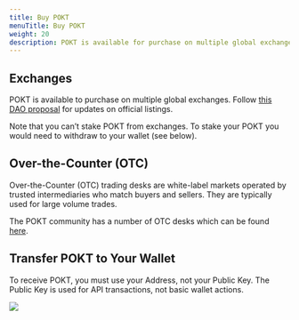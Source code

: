 ```yaml
---
title: Buy POKT
menuTitle: Buy POKT
weight: 20
description: POKT is available for purchase on multiple global exchanges and OTC markets.
---
```



## Exchanges

POKT is available to purchase on multiple global exchanges. Follow [this DAO proposal](https://forum.pokt.network/t/pep-4-pokt-listing/496) for updates on official listings.

Note that you can’t stake POKT from exchanges. To stake your POKT you would need to withdraw to your wallet (see below).

## Over-the-Counter (OTC)

Over-the-Counter (OTC) trading desks are white-label markets operated by trusted intermediaries who match buyers and sellers. They are typically used for large volume trades.

The POKT community has a number of OTC desks which can be found [here](https://forum.pokt.network/t/secondary-markets-for-pokt/629).

## Transfer POKT to Your Wallet

To receive POKT, you must use your Address, not your Public Key. The Public Key is used for API transactions, not basic wallet actions.

![](/images/Transfer.png)
